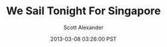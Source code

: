---
layout: podcast
title: "We Sail Tonight For Singapore"
author: Scott Alexander
description: https://slatestarcodex.com/2013/03/08/we-sail-tonight-for-singapore/
date: 2013-03-08 03:26:00 PST
length: 1402577
duration: 350
guid: we-sail-tonight-for-singapore
---